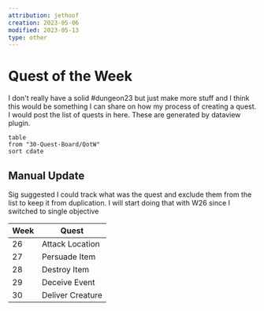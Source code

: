 ```yaml
---
attribution: jethoof
creation: 2023-05-06
modified: 2023-05-13
type: other
---
```

# Quest of the Week
I don't really have a solid #dungeon23 but just make more stuff and I think this would be something I can share on how my process of creating a quest. I would post the list of quests in here. These are generated by dataview plugin. 

```dataview
table 
from "30-Quest-Board/QotW"
sort cdate
```

## Manual Update
Sig suggested I could track what was the quest and exclude them from the list to keep it from duplication. I will start doing that with W26 since I switched to single objective 

| Week | Quest            |
| ---- | ---------------- |
| 26   | Attack Location  |
| 27   | Persuade Item    |
| 28   | Destroy Item     |
| 29   | Deceive Event    |
| 30   | Deliver Creature |

